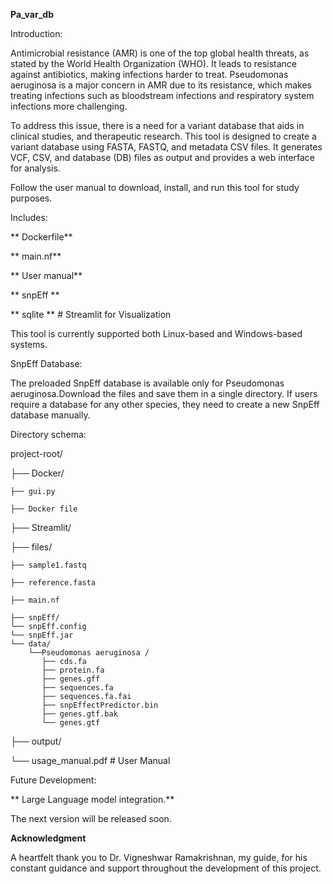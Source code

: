**Pa_var_db**

Introduction:

Antimicrobial resistance (AMR) is one of the top global health threats, as stated by the World
Health Organization (WHO). It leads to resistance against antibiotics, making infections harder
to treat. Pseudomonas aeruginosa is a major concern in AMR due to its resistance, which makes
treating infections such as bloodstream infections and respiratory system infections more
challenging.

To address this issue, there is a need for a variant database that aids in clinical studies, and
therapeutic research. This tool is designed to create a variant database using FASTA, FASTQ,
and metadata CSV files. It generates VCF, CSV, and database (DB) files as output and provides a
web interface for analysis.

Follow the user manual to download, install, and run this tool for study purposes.

Includes:

   ** Dockerfile**
   
   ** main.nf**
   
   ** User manual**
   
   ** snpEff **

   ** sqlite **  # Streamlit for Visualization 
   
This tool is currently supported both Linux-based and Windows-based systems.

SnpEff Database:

 The preloaded SnpEff database is available only for Pseudomonas aeruginosa.Download the files and save them in a single directory.
 If users require a database for any other species, they need to create a new SnpEff database manually.

 Directory schema:

project-root/

├── Docker/

    ├── gui.py
    
    ├── Docker file

├── Streamlit/

├── files/

    ├── sample1.fastq
    
    ├── reference.fasta
    
    ├── main.nf      
    
    ├── snpEff/   
    └── snpEff.config    
    └── snpEff.jar
    └── data/
        └──Pseudomonas aeruginosa /      
           ├── cds.fa                    
           ├── protein.fa                    
           ├── genes.gff                 
           ├── sequences.fa                    
           ├── sequences.fa.fai
           ├── snpEffectPredictor.bin
           ├── genes.gtf.bak
           └── genes.gtf
├── output/

└── usage_manual.pdf # User Manual

    
Future Development:

**     Large Language model integration.**

The next version will be released soon.

**Acknowledgment**

A heartfelt thank you to Dr. Vigneshwar Ramakrishnan, my guide, for his constant guidance and support throughout the development of this project.
